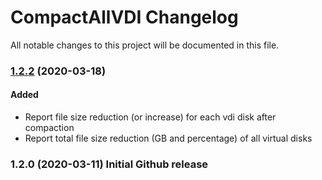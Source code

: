 # CompactAllVDI Changelog

All notable changes to this project will be documented in this file.

### [1.2.2](https://github.com/ethan8989/CompactAllVDI/compare/v1.2...v1.2.2) (2020-03-18) 
#### Added
- Report file size reduction (or increase) for each vdi disk after compaction
- Report total file size reduction (GB and percentage) of all virtual disks

### 1.2.0 (2020-03-11) Initial Github release
